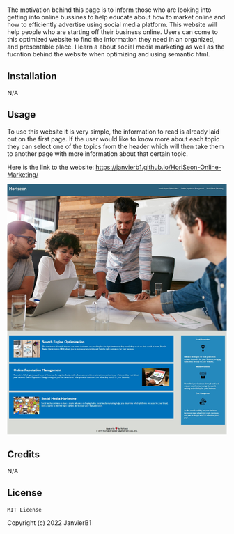 
# <HoriSeon website>

The motivation behind this page is to inform those who are looking into getting into online bussines to help educate about how to market online and how to efficiently advertise using social media platform. This website will help people who are starting off their business online. Users can come to this optimized website to find the information they need in an organized, and presentable place. I learn a about social media marketing as well as the fucntion behind the website when optimizing and using semantic html.

## Installation
 N/A


## Usage
 To use this website it is very simple, the information to read is already laid out on the first page. If the user would like to know more about each topic they can select one of the topics from the header which will then take them to another page with more information about that certain topic. 

 Here is the link to the website: 
 https://janvierb1.github.io/HoriSeon-Online-Marketing/

![alt text](assets/images/Web%20capture_19-9-2022_112539_.jpeg)

## Credits
 N/A

## License
    MIT License

Copyright (c) 2022 JanvierB1